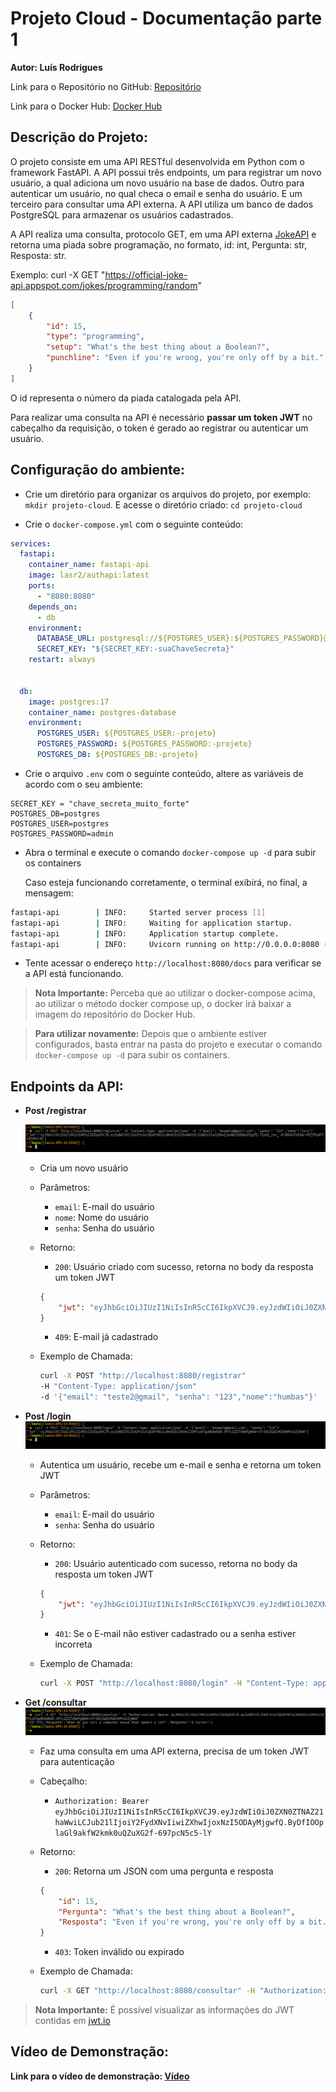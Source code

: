 # Projeto Cloud - Documentação parte 1

**Autor: Luís Rodrigues**

Link para o Repositório no GitHub: [Repositório](https://github.com/devluisrodrigues/AuthApi)

Link para o Docker Hub: [Docker Hub](https://hub.docker.com/repository/docker/lasr2/authapi)

## **Descrição do Projeto:**

O projeto consiste em uma API RESTful desenvolvida em Python com o framework FastAPI. A API possui três endpoints, um para registrar um novo usuário, a qual adiciona um novo usuário na base de dados. Outro para autenticar um usuário, no qual checa o email e senha do usuário. E um terceiro para consultar uma API externa. A API utiliza um banco de dados PostgreSQL para armazenar os usuários cadastrados.

A API realiza uma consulta, protocolo GET, em uma API externa [JokeAPI](https://publicapis.io/jokes-api) e retorna uma piada sobre programação, no formato, id: int, Pergunta: str, Resposta: str.

Exemplo: curl -X GET "https://official-joke-api.appspot.com/jokes/programming/random"

```json
[
    {
        "id": 15,
        "type": "programming",
        "setup": "What's the best thing about a Boolean?",
        "punchline": "Even if you're wrong, you're only off by a bit."
    }
]
```

O id representa o número da piada catalogada pela API.

Para realizar uma consulta na API é necessário **passar um token JWT** no cabeçalho da requisição, o token é gerado ao registrar ou autenticar um usuário.

## **Configuração do ambiente:**

- Crie um diretório para organizar os arquivos do projeto, por exemplo: `mkdir projeto-cloud`. E acesse o diretório criado: `cd projeto-cloud`

- Crie o `docker-compose.yml` com o seguinte conteúdo:

```yml
services:
  fastapi:
    container_name: fastapi-api
    image: lasr2/authapi:latest
    ports:
      - "8080:8080"
    depends_on:
      - db
    environment:
      DATABASE_URL: postgresql://${POSTGRES_USER}:${POSTGRES_PASSWORD}@db:5432/${POSTGRES_DB}
      SECRET_KEY: "${SECRET_KEY:-suaChaveSecreta}"
    restart: always


  db:
    image: postgres:17
    container_name: postgres-database
    environment:
      POSTGRES_USER: ${POSTGRES_USER:-projeto}
      POSTGRES_PASSWORD: ${POSTGRES_PASSWORD:-projeto}
      POSTGRES_DB: ${POSTGRES_DB:-projeto}
```

- Crie o arquivo `.env` com o seguinte conteúdo, altere as variáveis de acordo com o seu ambiente:

```env
SECRET_KEY = "chave_secreta_muito_forte"
POSTGRES_DB=postgres
POSTGRES_USER=postgres
POSTGRES_PASSWORD=admin
```

- Abra o terminal e execute o comando `docker-compose up -d` para subir os containers

    Caso esteja funcionando corretamente, o terminal exibirá, no final, a mensagem:

```bash
fastapi-api        | INFO:     Started server process [1]
fastapi-api        | INFO:     Waiting for application startup.
fastapi-api        | INFO:     Application startup complete.
fastapi-api        | INFO:     Uvicorn running on http://0.0.0.0:8080 (Press CTRL+C to quit)
```

- Tente acessar o endereço `http://localhost:8080/docs` para verificar se a API está funcionando.

> **Nota Importante:** Perceba que ao utilizar o docker-compose acima, ao utilizar o método docker compose up, o docker irá baixar a imagem do repositório do Docker Hub.

> **Para utilizar novamente:** Depois que o ambiente estiver configurados, basta entrar na pasta do projeto e executar o comando `docker-compose up -d` para subir os containers.

## **Endpoints da API:**

- **Post /registrar**
    <!-- Screenshot da APi rodando -->
    ![API Rodando](./img/registrar.png)
    - Cria um novo usuário
    - Parâmetros:
        - `email`: E-mail do usuário
        - `nome`: Nome do usuário
        - `senha`: Senha do usuário
    - Retorno:
        - `200`: Usuário criado com sucesso, retorna no body da resposta um token JWT
        <!-- EXEMPLO DE BODY DE RESPOSTA -->
        ```json
        {
            "jwt": "eyJhbGciOiJIUzI1NiIsInR5cCI6IkpXVCJ9.eyJzdWIiOiJ0ZXN0ZTJAZ21haWwiLCJub21lIjoiaHVtYmFzIiwiZXhwIjoxNzI5NzkzNDUzfQ.eKOBfLTVtSZ4wNKjAJ9XugFH8yBZACIlXH2Bvsvt8rY"
        }
        ```
        - `409`: E-mail já cadastrado
    - Exemplo de Chamada:

        ```bash
        curl -X POST "http://localhost:8080/registrar" 
        -H "Content-Type: application/json" 
        -d '{"email": "teste2@gmail", "senha": "123","nome":"humbas"}'
        ```

- **Post /login**
    ![API Rodando](./img/login.png)
    - Autentica um usuário, recebe um e-mail e senha e retorna um token JWT
    - Parâmetros:
        - `email`: E-mail do usuário
        - `senha`: Senha do usuário
    - Retorno:
        - `200`: Usuário autenticado com sucesso, retorna no body da resposta um token JWT
        <!-- EXEMPLO DE BODY DE RESPOSTA -->
        ```json
        {
            "jwt": "eyJhbGciOiJIUzI1NiIsInR5cCI6IkpXVCJ9.eyJzdWIiOiJ0ZXN0ZTJAZ21haWwiLCJub21lIjoiaHVtYmFzIiwiZXhwIjoxNzI5NzkzNDUzfQ.eKOBfLTVtSZ4wNKjAJ9XugFH8yBZACIlXH2Bvsvt8rY"
        }
        ```
        - `401`: Se o E-mail não estiver cadastrado ou a senha estiver incorreta

    - Exemplo de Chamada:

        ```bash
        curl -X POST "http://localhost:8080/login" -H "Content-Type: application/json" -d '{"email": "teste@gmail", "senha": "123"}'
        ```

- **Get /consultar**
    ![API Rodando](./img/consultar.png)
    - Faz uma consulta em uma API externa, precisa de um token JWT para autenticação
    - Cabeçalho:
        - `Authorization: Bearer eyJhbGciOiJIUzI1NiIsInR5cCI6IkpXVCJ9.eyJzdWIiOiJ0ZXN0ZTNAZ21haWwiLCJub21lIjoiY2FydXNvIiwiZXhwIjoxNzI5ODAyMjgwfQ.ByDfIOOplaGl9akfW2kmk0uQZuXG2f-697pcN5c5-lY`
    - Retorno:
        - `200`: Retorna um JSON com uma pergunta e resposta
        ```json
        {
            "id": 15,
            "Pergunta": "What's the best thing about a Boolean?",
            "Resposta": "Even if you're wrong, you're only off by a bit."
        }
        ```

        - `403`: Token inválido ou expirado

    - Exemplo de Chamada:

        ```bash
        curl -X GET "http://localhost:8080/consultar" -H "Authorization: Bearer eyJhbGciOiJIUzI1NiIsInR5cCI6IkpXVCJ9.eyJzdWIiOiJ0ZXN0ZTNAZ21haWwiLCJub21lIjoiY2FydXNvIiwiZXhwIjoxNzI5ODAyMjgwfQ.ByDfIOOplaGl9akfW2kmk0uQZuXG2f-697pcN5c5-lY"
        ```

> **Nota Importante:** É possível visualizar as informações do JWT contidas em [jwt.io](https://jwt.io/)

## **Vídeo de Demonstração:**

**Link para o vídeo de demonstração: [Vídeo](https://youtu.be/IbsOElNCyss)**